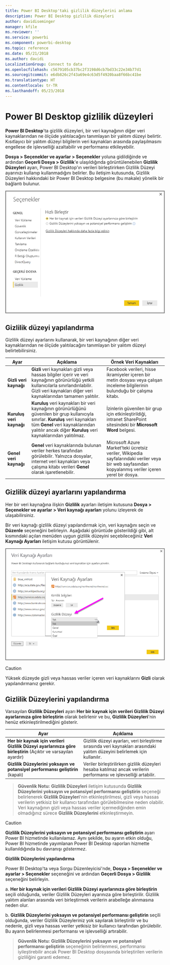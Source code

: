 ```yaml
---
title: Power BI Desktop'taki gizlilik düzeylerini anlama
description: Power BI Desktop gizlilik düzeyleri
author: davidiseminger
manager: kfile
ms.reviewer: ''
ms.service: powerbi
ms.component: powerbi-desktop
ms.topic: reference
ms.date: 05/21/2018
ms.author: davidi
LocalizationGroup: Connect to data
ms.openlocfilehash: c5679105cb37bc2f3198d6cb7bd33c22e34b77d1
ms.sourcegitcommit: e6db826c2f43a69e4c63d5f4920baa8f66bc41be
ms.translationtype: HT
ms.contentlocale: tr-TR
ms.lasthandoff: 05/23/2018
---
```

# <a name="power-bi-desktop-privacy-levels"></a>Power BI Desktop gizlilik düzeyleri
**Power BI Desktop**'ta gizlilik düzeyleri, bir veri kaynağının diğer veri kaynaklarından ne ölçüde yalıtılacağını tanımlayan bir yalıtım düzeyi belirtir. Kısıtlayıcı bir yalıtım düzeyi bilgilerin veri kaynakları arasında paylaşılmasını engellese de işlevselliği azaltabilir ve performansı etkileyebilir.

**Dosya > Seçenekler ve ayarlar > Seçenekler** yoluna gidildiğinde ve ardından **Geçerli Dosya > Gizlilik**'e ulaşıldığında görüntülenebilen **Gizlilik Düzeyleri** ayarı, Power BI Desktop'ın verileri birleştirirken Gizlilik Düzeyi ayarınızı kullanıp kullanmadığını belirler. Bu iletişim kutusunda, Gizlilik Düzeyleri hakkındaki bir Power BI Desktop belgesine (bu makale) yönelik bir bağlantı bulunur.

![](media/desktop-privacy-levels/desktop_privacylevels1.png)

## <a name="configure-a-privacy-level"></a>Gizlilik düzeyi yapılandırma
Gizlilik düzeyi ayarlarını kullanarak, bir veri kaynağının diğer veri kaynaklarından ne ölçüde yalıtılacağını tanımlayan bir yalıtım düzeyi belirtebilirsiniz.

| Ayar | Açıklama | Örnek Veri Kaynakları |
| --- | --- | --- |
| **Gizli veri kaynağı** |**Gizli** veri kaynakları gizli veya hassas bilgiler içerir ve veri kaynağının görünürlüğü yetkili kullanıcılarla sınırlandırılabilir. Gizli veri kaynakları diğer veri kaynaklarından tamamen yalıtılır. |Facebook verileri, hisse ikramiyeler içeren bir metin dosyası veya çalışan inceleme bilgilerinin bulunduğu bir çalışma kitabı. |
| **Kuruluş veri kaynağı** |**Kuruluş** veri kaynakları bir veri kaynağının görünürlüğünü güvenilen bir grup kullanıcıyla sınırlar. **Kuruluş** veri kaynakları tüm **Genel** veri kaynaklarından yalıtılır ancak diğer **Kuruluş** veri kaynaklarından yalıtılmaz. |İzinlerin güvenilen bir grup için etkinleştirildiği, intranet SharePoint sitesindeki bir **Microsoft Word** belgesi. |
| **Genel veri kaynağı** |**Genel** veri kaynaklarında bulunan veriler herkes tarafından görülebilir. Yalnızca dosyalar, internet veri kaynakları veya çalışma kitabı verileri **Genel** olarak işaretlenebilir. |Microsoft Azure Market’teki ücretsiz veriler, Wikipedia sayfalarındaki veriler veya bir web sayfasından kopyalanmış veriler içeren yerel bir dosya. |

## <a name="configure-privacy-level-settings"></a>Gizlilik düzeyi ayarlarını yapılandırma
Her bir veri kaynağına ilişkin **Gizlilik** ayarları iletişim kutusuna **Dosya > Seçenekler ve ayarlar > Veri kaynağı ayarları** yolunu izleyerek de ulaşabilirsiniz.

Bir veri kaynağı gizlilik düzeyi yapılandırmak için, veri kaynağını seçin ve **Düzenle** seçeneğini belirleyin. Aşağıdaki görüntüde gösterildiği gibi, alt kısmındaki açılan menüden uygun gizlilik düzeyini seçebileceğiniz **Veri Kaynağı Ayarları** iletişim kutusu görüntülenir.

![](media/desktop-privacy-levels/desktop_privacylevels2.png)

> [!CAUTION]
> Yüksek düzeyde gizli veya hassas veriler içeren veri kaynaklarını **Gizli** olarak yapılandırmanız gerekir.
> 

## <a name="configure-privacy-levels"></a>Gizlilik Düzeylerini yapılandırma
Varsayılan **Gizlilik Düzeyleri** ayarı **Her bir kaynak için verileri Gizlilik Düzeyi ayarlarınıza göre birleştirin** olarak belirlenir ve bu, **Gizlilik Düzeyleri**'nin henüz etkinleştirilmediğini gösterir.

| Ayar | Açıklama |
| --- | --- |
| **Her bir kaynak için verileri Gizlilik Düzeyi ayarlarınıza göre birleştirin** (Açıktır ve varsayılan ayardır) |Gizlilik düzeyi ayarları, veri birleştirme sırasında veri kaynakları arasındaki yalıtım düzeyini belirlemek için kullanılır. |
| **Gizlilik Düzeylerini yoksayın ve potansiyel performansı geliştirin** (kapalı) |Veriler birleştirilirken gizlilik düzeyleri hesaba katılmaz ancak verilerin performansı ve işlevselliği artabilir. |

> **Güvenlik Notu:** **Gizlilik Düzeyleri** iletişim kutusunda **Gizlilik Düzeylerini yoksayın ve potansiyel performansı geliştirin** seçeneği belirlenerek **Gizlilik Düzeyleri**'nin etkinleştirilmesi, gizli veya hassas verilerin yetkisiz bir kullanıcı tarafından görülebilmesine neden olabilir. Veri kaynağının gizli veya hassas veriler içermediğinden emin olmadığınız sürece **Gizlilik Düzeylerini** etkinleştirmeyin.
> 
> 

> [!CAUTION]
> **Gizlilik Düzeylerini yoksayın ve potansiyel performansı geliştirin** ayarı Power BI hizmetinde kullanılamaz. Aynı şekilde, bu ayarın etkin olduğu, Power BI hizmetinde yayımlanan Power BI Desktop raporları hizmette kullanıldığında bu davranışı *göstermez*.
> 

**Gizlilik Düzeylerini yapılandırma**

Power BI Desktop'ta veya Sorgu Düzenleyicisi'nde, **Dosya > Seçenekler ve ayarlar > Seçenekler** seçeneğini ve ardından **Geçerli Dosya > Gizlilik** seçeneğini belirleyin.

a. **Her bir kaynak için verileri Gizlilik Düzeyi ayarlarınıza göre birleştirin** seçili olduğunda, veriler Gizlilik Düzeyleri ayarınıza göre birleştirilir. Gizlilik yalıtım alanları arasında veri birleştirmek verilerin arabelleğe alınmasına neden olur.

b. **Gizlilik Düzeylerini yoksayın ve potansiyel performansı geliştirin** seçili olduğunda, veriler Gizlilik Düzeyleriniz yok sayılarak birleştirilir ve bu nedenle, gizli veya hassas veriler yetkisiz bir kullanıcı tarafından görülebilir. Bu ayarın belirlenmesi performansı ve işlevselliği artırabilir.

> **Güvenlik Notu:** **Gizlilik Düzeylerini yoksayın ve potansiyel performansı geliştirin** seçeneğinin belirlenmesi, performansı iyileştirebilir ancak Power BI Desktop dosyasında birleştirilen verilerin gizliliğini garanti edemez.
> 
> 

